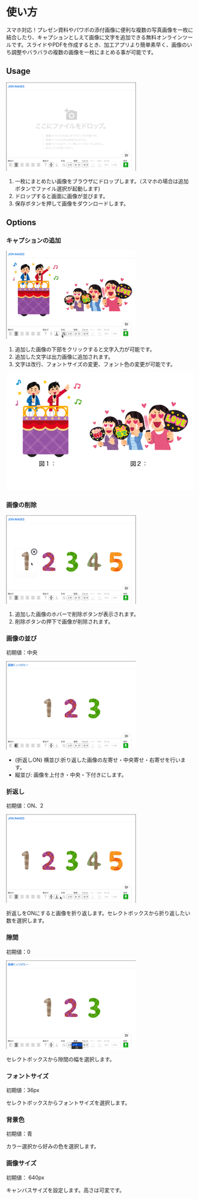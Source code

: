 # 使い方

スマホ対応！プレゼン資料やパワポの添付画像に便利な複数の写真画像を一枚に結合したり、キャプションとしえて画像に文字を追加できる無料オンラインツールです。スライドやPDFを作成するとき、加工アプリより簡単素早く、画像のいち調整やバラバラの複数の画像を一枚にまとめる事が可能です。

## Usage

![画像結合方法](https://github.com/shiba328/join-images/raw/doc/add.gif)

1. 一枚にまとめたい画像をブラウザにドロップします。（スマホの場合は追加ボタンでファイル選択が起動します)
1. ドロップすると画面に画像が並びます。
1. 保存ボタンを押して画像をダウンロードします。

## Options

### キャプションの追加

![キャプションの追加](https://github.com/shiba328/join-images/raw/doc/caption.gif)

1. 追加した画像の下部をクリックすると文字入力が可能です。
1. 追加した文字は出力画像に追加されます。
1. 文字は改行、フォントサイズの変更、フォント色の変更が可能です。

![キャプション付きの出力](https://github.com/shiba328/join-images/raw/doc/caption-export.png)

### 画像の削除

![画像の削除](https://github.com/shiba328/join-images/raw/doc/delete.gif)

1. 追加した画像のホバーで削除ボタンが表示されます。
1. 削除ボタンの押下で画像が削除されます。

### 画像の並び

初期値：中央

![画像の並び](https://github.com/shiba328/join-images/raw/doc/align.gif)

- (折返しON) 横並び:折り返した画像の左寄せ・中央寄せ・右寄せを行います。
- 縦並び: 画像を上付き・中央・下付きにします。

### 折返し

初期値：ON、2

![折返し](https://github.com/shiba328/join-images/raw/doc/wrap.gif)

折返しをONにすると画像を折り返します。セレクトボックスから折り返したい数を選択します。

### 隙間

初期値：0

![隙間](https://github.com/shiba328/join-images/raw/doc/padding.gif)

セレクトボックスから隙間の幅を選択します。

### フォントサイズ

初期値：36px

セレクトボックスからフォントサイズを選択します。

### 背景色

初期値：青

カラー選択から好みの色を選択します。

### 画像サイズ

初期値： 640px

キャンバスサイズを設定します。高さは可変です。
